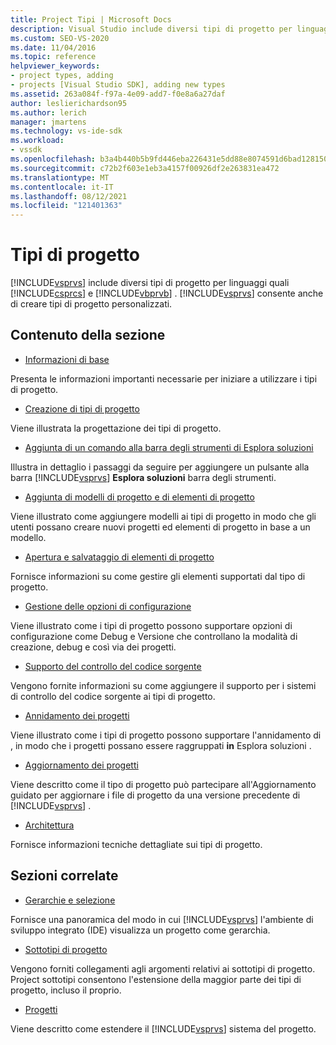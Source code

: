 ```yaml
---
title: Project Tipi | Microsoft Docs
description: Visual Studio include diversi tipi di progetto per linguaggi come Visual C# e Visual Basic. Visual Studio consente anche di creare tipi di progetto personalizzati.
ms.custom: SEO-VS-2020
ms.date: 11/04/2016
ms.topic: reference
helpviewer_keywords:
- project types, adding
- projects [Visual Studio SDK], adding new types
ms.assetid: 263a084f-f97a-4e09-add7-f0e8a6a27daf
author: leslierichardson95
ms.author: lerich
manager: jmartens
ms.technology: vs-ide-sdk
ms.workload:
- vssdk
ms.openlocfilehash: b3a4b440b5b9fd446eba226431e5dd88e8074591d6bad12815020cb6cba04edd
ms.sourcegitcommit: c72b2f603e1eb3a4157f00926df2e263831ea472
ms.translationtype: MT
ms.contentlocale: it-IT
ms.lasthandoff: 08/12/2021
ms.locfileid: "121401363"
---
```

# <a name="project-types"></a>Tipi di progetto
[!INCLUDE[vsprvs](../../code-quality/includes/vsprvs_md.md)] include diversi tipi di progetto per linguaggi quali [!INCLUDE[csprcs](../../data-tools/includes/csprcs_md.md)] e [!INCLUDE[vbprvb](../../code-quality/includes/vbprvb_md.md)] . [!INCLUDE[vsprvs](../../code-quality/includes/vsprvs_md.md)] consente anche di creare tipi di progetto personalizzati.

## <a name="in-this-section"></a>Contenuto della sezione
- [Informazioni di base](../../extensibility/internals/project-type-essentials.md)

 Presenta le informazioni importanti necessarie per iniziare a utilizzare i tipi di progetto.

- [Creazione di tipi di progetto](../../extensibility/internals/creating-project-types.md)

 Viene illustrata la progettazione dei tipi di progetto.

- [Aggiunta di un comando alla barra degli strumenti di Esplora soluzioni](../../extensibility/adding-a-command-to-the-solution-explorer-toolbar.md)

 Illustra in dettaglio i passaggi da seguire per aggiungere un pulsante alla barra [!INCLUDE[vsprvs](../../code-quality/includes/vsprvs_md.md)] **Esplora soluzioni** barra degli strumenti.

- [Aggiunta di modelli di progetto e di elementi di progetto](../../extensibility/internals/adding-project-and-project-item-templates.md)

 Viene illustrato come aggiungere modelli ai tipi di progetto in modo che gli utenti possano creare nuovi progetti ed elementi di progetto in base a un modello.

- [Apertura e salvataggio di elementi di progetto](../../extensibility/internals/opening-and-saving-project-items.md)

 Fornisce informazioni su come gestire gli elementi supportati dal tipo di progetto.

- [Gestione delle opzioni di configurazione](../../extensibility/internals/managing-configuration-options.md)

 Viene illustrato come i tipi di progetto possono supportare opzioni di configurazione come Debug e Versione che controllano la modalità di creazione, debug e così via dei progetti.

- [Supporto del controllo del codice sorgente](../../extensibility/internals/supporting-source-control.md)

 Vengono fornite informazioni su come aggiungere il supporto per i sistemi di controllo del codice sorgente ai tipi di progetto.

- [Annidamento dei progetti](../../extensibility/internals/nesting-projects.md)

 Viene illustrato come i tipi di progetto possono supportare l'annidamento di , in modo che i progetti possano essere raggruppati **in** Esplora soluzioni . 

- [Aggiornamento dei progetti](../../extensibility/internals/upgrading-projects.md)

 Viene descritto come il tipo di progetto può partecipare all'Aggiornamento guidato per aggiornare i file di progetto da una versione precedente di [!INCLUDE[vsprvs](../../code-quality/includes/vsprvs_md.md)] .

- [Architettura](../../extensibility/internals/project-types-architecture.md)

 Fornisce informazioni tecniche dettagliate sui tipi di progetto.

## <a name="related-sections"></a>Sezioni correlate
- [Gerarchie e selezione](../../extensibility/internals/hierarchies-and-selection.md)

 Fornisce una panoramica del modo in cui [!INCLUDE[vsprvs](../../code-quality/includes/vsprvs_md.md)] l'ambiente di sviluppo integrato (IDE) visualizza un progetto come gerarchia.

- [Sottotipi di progetto](../../extensibility/internals/project-subtypes.md)

 Vengono forniti collegamenti agli argomenti relativi ai sottotipi di progetto. Project sottotipi consentono l'estensione della maggior parte dei tipi di progetto, incluso il proprio.

- [Progetti](../../extensibility/internals/projects.md)

 Viene descritto come estendere il [!INCLUDE[vsprvs](../../code-quality/includes/vsprvs_md.md)] sistema del progetto.

